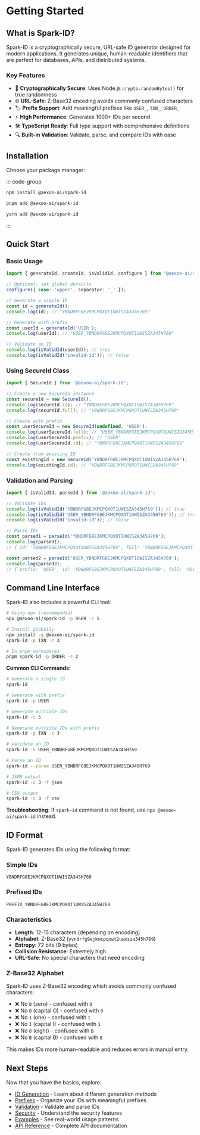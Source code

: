 # Getting Started

## What is Spark-ID?

Spark-ID is a cryptographically secure, URL-safe ID generator designed for modern applications. It generates unique, human-readable identifiers that are perfect for databases, APIs, and distributed systems.

### Key Features

- 🔐 **Cryptographically Secure**: Uses Node.js `crypto.randomBytes()` for true randomness
- 🌐 **URL-Safe**: Z-Base32 encoding avoids commonly confused characters
- 🏷️ **Prefix Support**: Add meaningful prefixes like `USER_`, `TXN_`, `ORDER_`
- ⚡ **High Performance**: Generates 1000+ IDs per second
- 🛠️ **TypeScript Ready**: Full type support with comprehensive definitions
- 🔍 **Built-in Validation**: Validate, parse, and compare IDs with ease

## Installation

Choose your package manager:

::: code-group

```bash [npm]
npm install @aexoo-ai/spark-id
```

```bash [pnpm]
pnpm add @aexoo-ai/spark-id
```

```bash [yarn]
yarn add @aexoo-ai/spark-id
```

:::

## Quick Start

### Basic Usage

```typescript
import { generateId, createId, isValidId, configure } from '@aexoo-ai/spark-id';

// Optional: set global defaults
configure({ case: 'upper', separator: '_' });

// Generate a simple ID
const id = generateId();
console.log(id); // "YBNDRFG8EJKMCPQXOT1UWISZA345H769"

// Generate with prefix
const userId = generateId('USER');
console.log(userId); // "USER_YBNDRFG8EJKMCPQXOT1UWISZA345H769"

// Validate an ID
console.log(isValidId(userId)); // true
console.log(isValidId('invalid-id')); // false
```

### Using SecureId Class

```typescript
import { SecureId } from '@aexoo-ai/spark-id';

// Create a new SecureId instance
const secureId = new SecureId();
console.log(secureId.id); // "YBNDRFG8EJKMCPQXOT1UWISZA345H769"
console.log(secureId.full); // "YBNDRFG8EJKMCPQXOT1UWISZA345H769"

// Create with prefix
const userSecureId = new SecureId(undefined, 'USER');
console.log(userSecureId.full); // "USER_YBNDRFG8EJKMCPQXOT1UWISZA345H769"
console.log(userSecureId.prefix); // "USER"
console.log(userSecureId.id); // "YBNDRFG8EJKMCPQXOT1UWISZA345H769"

// Create from existing ID
const existingId = new SecureId('YBNDRFG8EJKMCPQXOT1UWISZA345H769');
console.log(existingId.id); // "YBNDRFG8EJKMCPQXOT1UWISZA345H769"
```

### Validation and Parsing

```typescript
import { isValidId, parseId } from '@aexoo-ai/spark-id';

// Validate IDs
console.log(isValidId('YBNDRFG8EJKMCPQXOT1UWISZA345H769')); // true
console.log(isValidId('USER_YBNDRFG8EJKMCPQXOT1UWISZA345H769')); // true
console.log(isValidId('invalid-id')); // false

// Parse IDs
const parsed1 = parseId('YBNDRFG8EJKMCPQXOT1UWISZA345H769');
console.log(parsed1);
// { id: 'YBNDRFG8EJKMCPQXOT1UWISZA345H769', full: 'YBNDRFG8EJKMCPQXOT1UWISZA345H769' }

const parsed2 = parseId('USER_YBNDRFG8EJKMCPQXOT1UWISZA345H769');
console.log(parsed2);
// { prefix: 'USER', id: 'YBNDRFG8EJKMCPQXOT1UWISZA345H769', full: 'USER_YBNDRFG8EJKMCPQXOT1UWISZA345H769' }
```

## Command Line Interface

Spark-ID also includes a powerful CLI tool:

```bash
# Using npx (recommended)
npx @aexoo-ai/spark-id -p USER -c 5

# Install globally
npm install -g @aexoo-ai/spark-id
spark-id -p TXN -c 3

# In pnpm workspaces
pnpm spark-id -p ORDER -c 2
```

**Common CLI Commands:**

```bash
# Generate a single ID
spark-id

# Generate with prefix
spark-id -p USER

# Generate multiple IDs
spark-id -c 5

# Generate multiple IDs with prefix
spark-id -p TXN -c 3

# Validate an ID
spark-id -v USER_YBNDRFG8EJKMCPQXOT1UWISZA345H769

# Parse an ID
spark-id --parse USER_YBNDRFG8EJKMCPQXOT1UWISZA345H769

# JSON output
spark-id -c 3 -f json

# CSV output
spark-id -c 3 -f csv
```

**Troubleshooting:** If `spark-id` command is not found, use `npx @aexoo-ai/spark-id` instead.

## ID Format

Spark-ID generates IDs using the following format:

### Simple IDs

```
YBNDRFG8EJKMCPQXOT1UWISZA345H769
```

### Prefixed IDs

```
PREFIX_YBNDRFG8EJKMCPQXOT1UWISZA345H769
```

### Characteristics

- **Length**: 12-15 characters (depending on encoding)
- **Alphabet**: Z-Base32 (`yvndrfg9ejkmcpqxwt2uwxsza345h769`)
- **Entropy**: 72 bits (9 bytes)
- **Collision Resistance**: Extremely high
- **URL-Safe**: No special characters that need encoding

### Z-Base32 Alphabet

Spark-ID uses Z-Base32 encoding which avoids commonly confused characters:

- ❌ No `0` (zero) - confused with `O`
- ❌ No `O` (capital O) - confused with `0`
- ❌ No `1` (one) - confused with `I`
- ❌ No `I` (capital I) - confused with `1`
- ❌ No `8` (eight) - confused with `B`
- ❌ No `B` (capital B) - confused with `8`

This makes IDs more human-readable and reduces errors in manual entry.

## Next Steps

Now that you have the basics, explore:

- [ID Generation](/guide/id-generation) - Learn about different generation methods
- [Prefixes](/guide/prefixes) - Organize your IDs with meaningful prefixes
- [Validation](/guide/validation) - Validate and parse IDs
- [Security](/guide/security) - Understand the security features
- [Examples](/examples/) - See real-world usage patterns
- [API Reference](/api/) - Complete API documentation
